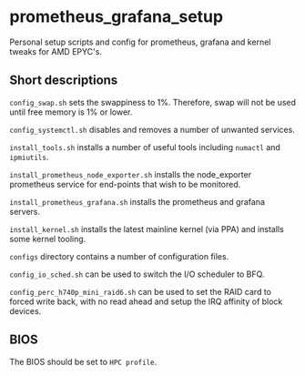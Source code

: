 # prometheus_grafana_setup
Personal setup scripts and config for prometheus, grafana and kernel tweaks for AMD EPYC's.

## Short descriptions

`config_swap.sh` sets the swappiness to 1%. Therefore, swap will not be used until free memory is 1% or lower.

`config_systemctl.sh` disables and removes a number of unwanted services.

`install_tools.sh` installs a number of useful tools including `numactl` and `ipmiutils`.

`install_prometheus_node_exporter.sh` installs the node_exporter prometheus service for end-points that wish to be monitored.

`install_prometheus_grafana.sh` installs the prometheus and grafana servers.

`install_kernel.sh` installs the latest mainline kernel (via PPA) and installs
some kernel tooling.

`configs` directory contains a number of configuration files.

`config_io_sched.sh` can be used to switch the I/O scheduler to BFQ.

`config_perc_h740p_mini_raid6.sh` can be used to set the RAID card to forced
write back, with no read ahead and setup the IRQ affinity of block devices.

## BIOS

The BIOS should be set to `HPC profile`.
